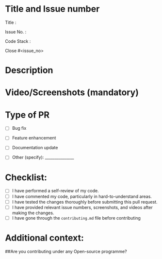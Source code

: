 # Title and Issue number 
<!-- Please make sure issue number is mention in Pull Request else PR will not be merged. -->
Title :

Issue No. :

Code Stack : 

Close #<issue_no>
<!-- Example Close #244  -->
<!-- Replace `issue_no` with the issue number which is fixed in this PR -->


# Description
<!--Please include a brief description of the changes or features added-->


# Video/Screenshots (mandatory)
<!--Please try to attach the working video of your new deployed project here -->


# Type of PR

- [ ] Bug fix
- [ ] Feature enhancement
- [ ] Documentation update
- [ ] Other (specify): _______________


# Checklist:

- [ ] I have performed a self-review of my code.
- [ ] I have commented my code, particularly in hard-to-understand areas.
- [ ] I have tested the changes thoroughly before submitting this pull request.
- [ ] I have provided relevant issue numbers, screenshots, and videos after making the changes.
- [ ] I have gone through the  `contributing.md` file before contributing
<!-- [X] - put a cross/X inside [] to check the box -->


# Additional context:
<!--Include any additional information or context that might be helpful for reviewers.-->

##Are you contributing under any Open-source programme?
<!--Mention it here-->




